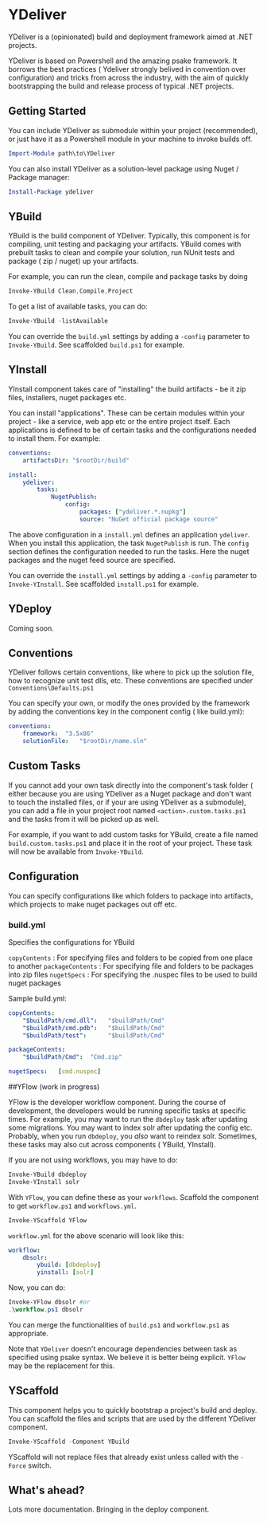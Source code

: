# YDeliver

YDeliver is a (opinionated) build and deployment framework aimed at .NET projects.

YDeliver is based on Powershell and the amazing psake framework. It borrows the best practices ( Ydeliver strongly belived in convention over configuration) and tricks from across the industry, with the aim of quickly bootstrapping the build and release process of typical .NET projects. 

## Getting Started

You can include YDeliver as submodule within your project (recommended), or just have it as a Powershell module in your machine to invoke builds off.

```powershell
Import-Module path\to\YDeliver
```

You can also install YDeliver as a solution-level package using Nuget / Package manager:

```powershell
Install-Package ydeliver
```

## YBuild

YBuild is the build component of YDeliver. Typically, this component is for compiling, unit testing and packaging your artifacts. YBuild comes with prebuilt tasks to clean and compile your solution, run NUnit tests and package ( zip / nuget) up your artifacts.

For example, you can run the clean, compile and package tasks by doing 

```powershell
Invoke-YBuild Clean,Compile,Project
```
To get a list of available tasks, you can do:

```powershell
Invoke-YBuild -listAvailable
```

You can override the `build.yml` settings by adding a `-config` parameter to `Invoke-YBuild`. See scaffolded `build.ps1` for example.

## YInstall

YInstall component takes care of "installing" the build artifacts - be it zip files, installers, nuget packages etc.

You can install "applications". These can be certain modules within your project - like a service, web app etc or the entire project itself. Each applications is defined to be of certain tasks and the configurations needed to install them. For example:

```yml
conventions:
    artifactsDir: "$rootDir/build"

install:
    ydeliver: 
        tasks:
            NugetPublish:
                config:
                    packages: ["ydeliver.*.nupkg"]
                    source: "NuGet official package source"
```

The above configuration in a `install.yml` defines an application `ydeliver`. When you install this application, the task `NugetPublish` is run. The `config` section defines the configuration needed to run the tasks. Here the nuget packages and the nuget feed source are specified.

You can override the `install.yml` settings by adding a `-config` parameter to `Invoke-YInstall`. See scaffolded `install.ps1` for example.

## YDeploy

Coming soon.

## Conventions

YDeliver follows certain conventions, like where to pick up the solution file, how to recognize unit test dlls, etc. These conventions are specified under `Conventions\Defaults.ps1`

You can specify your own, or modify the ones provided by the framework by adding the conventions key in the component config ( like build.yml):

```yml
conventions:
    framework:  "3.5x86"
    solutionFile:   "$rootDir/name.sln"
```

## Custom Tasks

If you cannot add your own task directly into the component's task folder ( either because you are using YDeliver as a Nuget package and don't want to touch the installed files, or if your are using YDeliver as a submodule), you can add a file in your project root named `<action>.custom.tasks.ps1` and the tasks from it will be picked up as well.

For example, if you want to add custom tasks for YBuild, create a file named `build.custom.tasks.ps1` and place it in the root of your project. These task will now be available from `Invoke-YBuild`.

## Configuration

You can specify configurations like which folders to package into artifacts, which projects to make nuget packages out off etc.

### build.yml

Specifies the configurations for YBuild

`copyContents` : For specifying files and folders to be copied from one place to another
`packageContents` : For specifying file and folders to be packages into zip files
`nugetSpecs` : For specifying the .nuspec files to be used to build nuget packages

Sample build.yml:

```yml
copyContents:
    "$buildPath/cmd.dll":   "$buildPath/Cmd"
    "$buildPath/cmd.pdb":   "$buildPath/Cmd"
    "$buildPath/test":      "$buildPath/Cmd"

packageContents:
    "$buildPath/Cmd":  "Cmd.zip"

nugetSpecs:   [cmd.nuspec]
```
##YFlow (work in progress)

YFlow is the developer workflow component. During the course of development, the developers would be running specific tasks at specific times. For example, you may want to run the `dbdeploy` task after updating some migrations. You may want to index solr after updating the config etc. Probably, when you run `dbdeploy`, you *also* want to reindex solr. Sometimes, these tasks may also cut across components ( YBuild, YInstall).

If you are not using workflows, you may have to do:

```powershell
Invoke-YBuild dbdeploy
Invoke-YInstall solr
```

With `YFlow`, you can define these as your `workflows`. Scaffold the component to get `workflow.ps1` and `workflows.yml`.

```powershell
Invoke-YScaffold YFlow
```

`workflow.yml` for the above scenario will look like this:

```yml
workflow:
    dbsolr:
        ybuild: [dbdeploy]
        yinstall: [solr]
```

Now, you can do:

```powershell
Invoke-YFlow dbsolr #or
.\workflow.ps1 dbsolr
```

You can merge the functionalities of `build.ps1` and `workflow.ps1` as appropriate.

Note that `YDeliver` doesn't encourage dependencies between task as specified using psake syntax. We believe it is better being explicit. `YFlow` may be the replacement for this.

## YScaffold

This component helps you to quickly bootstrap a project's build and deploy. You can scaffold the files and scripts that are used by the different YDeliver component.

```powershell
Invoke-YScaffold -Component YBuild
```
YScaffold will not replace files that already exist unless called with the `-Force` switch.

## What's ahead?

Lots more documentation.
Bringing in the deploy component.